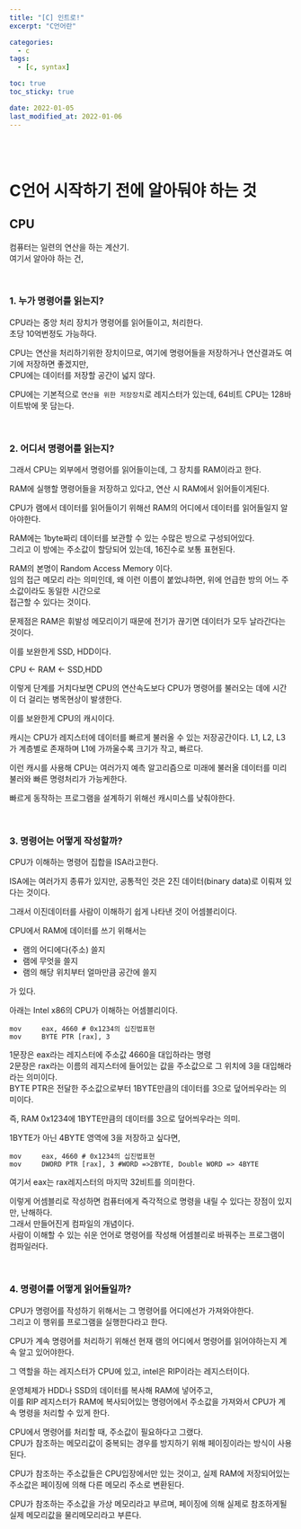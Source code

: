 ```yaml
---
title: "[C] 인트로!"
excerpt: "C언어란"

categories:
  - c
tags:
  - [c, syntax]

toc: true
toc_sticky: true

date: 2022-01-05
last_modified_at: 2022-01-06
---
```


<br><br>

# C언어 시작하기 전에 알아둬야 하는 것

## CPU

컴퓨터는 일련의 연산을 하는 계산기.  
여기서 알아야 하는 건,

<br>

### 1. 누가 명령어를 읽는지?

CPU라는 중앙 처리 장치가 명령어를 읽어들이고, 처리한다.  
초당 10억번정도 가능하다.

CPU는 연산을 처리하기위한 장치이므로, 여기에 명령어들을 저장하거나 연산결과도 여기에 저장하면 좋겠지만,  
CPU에는 데이터를 저장할 공간이 넓지 않다.

CPU에는 기본적으로 `연산을 위한 저장장치`로 레지스터가 있는데, 64비트 CPU는 128바이트밖에 못 담는다.

<br>

### 2. 어디서 명령어를 읽는지?

그래서 CPU는 외부에서 명령어를 읽어들이는데, 그 장치를 RAM이라고 한다.

RAM에 실행할 명령어들을 저장하고 있다고, 연산 시 RAM에서 읽어들이게된다.

CPU가 램에서 데이터를 읽어들이기 위해선 RAM의 어디에서 데이터를 읽어들일지 알아야한다.

RAM에는 1byte짜리 데이터를 보관할 수 있는 수많은 방으로 구성되어있다.  
그리고 이 방에는 주소값이 할당되어 있는데, 16진수로 보통 표현된다.

RAM의 본명이 Random Access Memory 이다.  
임의 접근 메모리 라는 의미인데, 왜 이런 이름이 붙었냐하면, 위에 언급한 방의 어느 주소값이라도 동일한 시간으로  
접근할 수 있다는 것이다.

문제점은 RAM은 휘발성 메모리이기 때문에 전기가 끊기면 데이터가 모두 날라간다는 것이다.

이를 보완한게 SSD, HDD이다.

CPU <- RAM <- SSD,HDD

이렇게 단계를 거치다보면 CPU의 연산속도보다 CPU가 명령어를 불러오는 데에 시간이 더 걸리는 병목현상이 발생한다.

이를 보완한게 CPU의 캐시이다.

캐시는 CPU가 레지스터에 데이터를 빠르게 불러올 수 있는 저장공간이다.
L1, L2, L3 가 계층별로 존재하며 L1에 가까울수록 크기가 작고, 빠르다.

이런 캐시를 사용해 CPU는 여러가지 예측 알고리즘으로 미래에 불러올 데이터를 미리 불러와 빠른 명령처리가 가능케한다.

빠르게 동작하는 프로그램을 설계하기 위해선 캐시미스를 낮춰야한다.

<br>

### 3. 명령어는 어떻게 작성할까?

CPU가 이해하는 명령어 집합을 ISA라고한다.

ISA에는 여러가지 종류가 있지만, 공통적인 것은 2진 데이터(binary data)로 이뤄져 있다는 것이다.

그래서 이진데이터를 사람이 이해하기 쉽게 나타낸 것이 어셈블리이다.

CPU에서 RAM에 데이터를 쓰기 위해서는

- 램의 어디에다(주소) 쓸지
- 램에 무엇을 쓸지
- 램의 해당 위치부터 얼마만큼 공간에 쓸지

가 있다.

아래는 Intel x86의 CPU가 이해하는 어셈블리이다.

```asmb
mov     eax, 4660 # 0x1234의 십진법표현
mov     BYTE PTR [rax], 3
```

1문장은 eax라는 레지스터에 주소값 4660을 대입하라는 명령  
2문장은 rax라는 이름의 레지스터에 들어있는 값을 주소값으로 그 위치에 3을 대입해라 라는 의미이다.  
BYTE PTR은 전달한 주소값으로부터 1BYTE만큼의 데이터를 3으로 덮어씌우라는 의미이다.

즉, RAM 0x1234에 1BYTE만큼의 데이터를 3으로 덮어씌우라는 의미.

1BYTE가 아닌 4BYTE 영역에 3을 저장하고 싶다면,

```asmb
mov     eax, 4660 # 0x1234의 십진법표현
mov     DWORD PTR [rax], 3 #WORD =>2BYTE, Double WORD => 4BYTE
```

여기서 eax는 rax레지스터의 마지막 32비트를 의미한다.

이렇게 어셈블리로 작성하면 컴퓨터에게 즉각적으로 명령을 내릴 수 있다는 장점이 있지만, 난해하다.  
그래서 만들어진게 컴파일의 개념이다.  
사람이 이해할 수 있는 쉬운 언어로 명령어를 작성해 어셈블리로 바꿔주는 프로그램이 컴파일러다.

<br>

### 4. 명령어를 어떻게 읽어들일까?

CPU가 명령어를 작성하기 위해서는 그 명령어를 어디에선가 가져와야한다.  
그리고 이 행위를 프로그램을 실행한다라고 한다.

CPU가 계속 명령어를 처리하기 위해선 현재 램의 어디에서 명령어를 읽어야하는지 계속 알고 있어야한다.

그 역할을 하는 레지스터가 CPU에 있고, intel은 RIP이라는 레지스터이다.

운영체제가 HDD나 SSD의 데이터를 복사해 RAM에 넣어주고,  
이를 RIP 레지스터가 RAM에 복사되어있는 명령어에서 주소값을 가져와서 CPU가 계속 명령을 처리할 수 있게 한다.

CPU에서 명령어를 처리할 때, 주소값이 필요하다고 그랬다.  
CPU가 참조하는 메모리값이 중복되는 경우를 방지하기 위해 페이징이라는 방식이 사용된다.

CPU가 참조하는 주소값들은 CPU입장에서만 있는 것이고, 실제 RAM에 저장되어있는 주소값은 페이징에 의해 다른 메모리 주소로 변환된다.

CPU가 참조하는 주소값을 가상 메모리라고 부르며, 페이징에 의해 실제로 참조하게될 실제 메모리값을 물리메모리라고 부른다.
